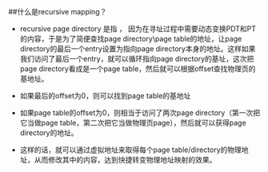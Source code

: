 ##什么是recursive mapping？

-	recursive page directory 是指 ， 因为在寻址过程中需要动态变换PDT和PT的内容，于是为了简便查找page directory\page table的地址，让page directory的最后一个entry设置为指向page directory本身的地址。这样如果我们访问了最后一个entry，就可以循环指向page directory的基址，这次把page directory看成是一个page table，然后就可以根据offset查找物理页的基地址。

-	如果最后的offset为0，则可以找到page table的基地址

-	如果page table的offset为0，则相当于访问了两次page directory（第一次把它当做page table，第二次把它当做物理页page），然后就可以获得page directory的地址。

-	这样的话，就可以通过虚拟地址来取得每个page table/directory的物理地址，从而修改其中的内容，达到快捷转变物理地址映射的效果。